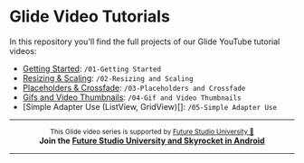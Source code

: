# Glide Video Tutorials

In this repository you'll find the full projects of our Glide YouTube tutorial videos:

- [Getting Started](https://youtu.be/E0YgCRnK_6c): `/01-Getting Started`
- [Resizing & Scaling](https://youtu.be/RCPARTCuQM4): `/02-Resizing and Scaling`
- [Placeholders & Crossfade](https://youtu.be/TKh0ugS5Xqk): `/03-Placeholders and Crossfade`
- [Gifs and Video Thumbnails](https://youtu.be/tcM73YGsyE8): `/04-Gif and Video Thumbnails`
- [Simple Adapter Use (ListView, GridView)[]: `/05-Simple Adapter Use`


------

<p align="center"><sup>This Glide video series is supported by <a href="https://futurestud.io">Future Studio University 🚀</a></sup>
<br><b>
Join the <a href="https://futurestud.io/university">Future Studio University and Skyrocket in Android</a></b>
</p>

------
